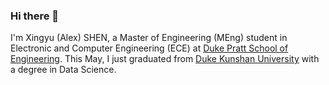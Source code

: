 ### Hi there 👋

I'm Xingyu (Alex) SHEN, a Master of Engineering (MEng) student in Electronic and Computer Engineering (ECE) at [Duke Pratt School of Engineering](https://pratt.duke.edu/). This May, I just graduated from [Duke Kunshan University](https://www.dukekunshan.edu.cn/) with a degree in Data Science.

<div align="center">
  <img src=https://github-readme-stats.vercel.app/api/top-langs/?username=shenxingy&layout=compact alt=""/>
  <br>
  <img src="https://komarev.com/ghpvc/?username=shenxingy&style=flat-square&color=blue" alt=""/>
</div>

<!--
**shenxingy/shenxingy** is a ✨ _special_ ✨ repository because its `README.md` (this file) appears on your GitHub profile.

Here are some ideas to get you started:

- 🔭 I’m currently working on ...
- 🌱 I’m currently learning ...
- 👯 I’m looking to collaborate on ...
- 🤔 I’m looking for help with ...
- 💬 Ask me about ...
- 📫 How to reach me: ...
- 😄 Pronouns: ...
- ⚡ Fun fact: ...
-->
